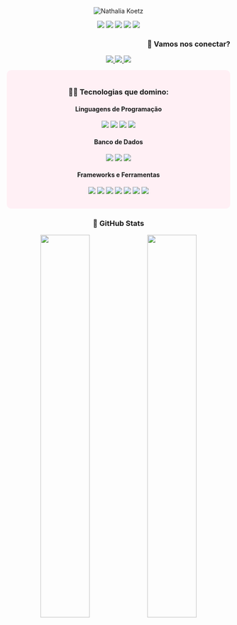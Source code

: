 <!-- Container principal -->
<p align="center">
  <img src="https://raw.githubusercontent.com/nathaliakoetz/nathaliakoetz/main/titulo.png" alt="Nathalia Koetz" style="max-width: 100%; height: auto;" />
</p>
<p align="center">
<img src="https://img.shields.io/badge/Sempre%20em%20busca%20de%20novas%20formas%20de%20usar%20a%20tecnologia-ec77ab?style=for-the-badge&logoColor=white" />
<img src="https://img.shields.io/badge/Experiência%20em%20sistemas%20e%20bancos%20de%20dados-ffffff?style=for-the-badge&logoColor=black" />
<img src="https://img.shields.io/badge/Gamer%20e%20maratonista%20de%20séries-ec77ab?style=for-the-badge&logoColor=white" />
<img src="https://img.shields.io/badge/Streamer%20aposentada%20(talvez%20volte)-ffffff?style=for-the-badge&logoColor=black" />
<img src="https://img.shields.io/badge/Desenvolvendo%20o%20Sistema%20Gestor%20Íris-ec77ab?style=for-the-badge&logoColor=white" />
</p>
</div>
</div>
<!-- Contato -->
<h3 align="center" style="display: flex; justify-content: flex-end; align-items: center; gap: 8px;">
<span>💌 Vamos nos conectar?</span>
</h3>
<p align="center">
<a href="https://www.linkedin.com/in/nathaliakoetz/" target="_blank">
<img src="https://img.shields.io/badge/LinkedIn-ec77ab.svg?style=for-the-badge&logo=linkedin&logoColor=white"/>
</a>
<a href="mailto:nathesantos@gmail.com">
<img src="https://img.shields.io/badge/Gmail-white.svg?style=for-the-badge&logo=gmail&logoColor=ec77ab"/>
</a>
<a href="https://www.instagram.com/nathkoetz/" target="_blank">
<img src="https://img.shields.io/badge/Instagram-ec77ab.svg?style=for-the-badge&logo=instagram&logoColor=white"/>
</a>
</p>
<!-- Tecnologias -->
<div style="flex: 1; min-width: 280px; background-color: #fff0f5; padding: 16px; border-radius: 10px;">
<h3 align="center">👩‍💻 Tecnologias que domino:</h3>
  <h4 align="center">Linguagens de Programação</h4>
<p align="center"> 
<img src="https://img.shields.io/badge/Java-ffffff?style=for-the-badge&logo=java&logoColor=black"/>
<img src="https://img.shields.io/badge/JavaScript-ec77ab?style=for-the-badge&logo=javascript&logoColor=white"/>
<img src="https://img.shields.io/badge/TypeScript-ffffff?style=for-the-badge&logo=typescript&logoColor=black"/>
<img src="https://img.shields.io/badge/Python-ec77ab?style=for-the-badge&logo=python&logoColor=white"/>
</p>
  <h4 align="center">Banco de Dados</h4>
<p align="center"> 
<img src="https://img.shields.io/badge/PostgreSQL-ffffff?style=for-the-badge&logo=postgresql&logoColor=black"/>
<img src="https://img.shields.io/badge/MongoDB-ec77ab?style=for-the-badge&logo=mongodb&logoColor=white"/>
<img src="https://img.shields.io/badge/MySQL-ffffff?style=for-the-badge&logo=mysql&logoColor=black"/>
</p>
  <h4 align="center">Frameworks e Ferramentas</h4>
<p align="center"> 
<img src="https://img.shields.io/badge/React_Native-ec77ab?style=for-the-badge&logo=react&logoColor=white"/>
<img src="https://img.shields.io/badge/Expo-ffffff?style=for-the-badge&logo=expo&logoColor=black"/>
<img src="https://img.shields.io/badge/Spring_Boot-ec77ab?style=for-the-badge&logo=springboot&logoColor=white"/>
<img src="https://img.shields.io/badge/Docker-ec77ab?style=for-the-badge&logo=docker&logoColor=white"/>
<img src="https://img.shields.io/badge/Tailwind_CSS-ffffff?style=for-the-badge&logo=tailwind-css&logoColor=black"/>
<img src="https://img.shields.io/badge/Git-ec77ab?style=for-the-badge&logo=git&logoColor=white"/>
<img src="https://img.shields.io/badge/GitHub-ffffff?style=for-the-badge&logo=github&logoColor=black"/>
</p>
</div>
<!-- GitHub Stats -->
<h3 align="center">🩷 GitHub Stats</h3>
<p align="center">
<img src="https://github-readme-stats.vercel.app/api?username=nathaliakoetz&show_icons=true&bg_color=0D1117&title_color=ec77ab&text_color=ffffff&icon_color=ec77ab&border_color=ec77ab" width="47%"/>
<img src="https://github-readme-stats.vercel.app/api/top-langs/?username=nathaliakoetz&layout=compact&bg_color=0D1117&title_color=ec77ab&text_color=ffffff&icon_color=ec77ab&border_color=ec77ab" width="47%"/>
</p>

